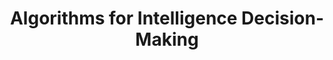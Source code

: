 ---
layout: page
title: Algorithms for Intelligence Decision-Making
description: 
img: 
redirect: https://www.studyguide.tudelft.nl/a101_displayCourse.do?course_id=61585
importance: 2
category: course
---
